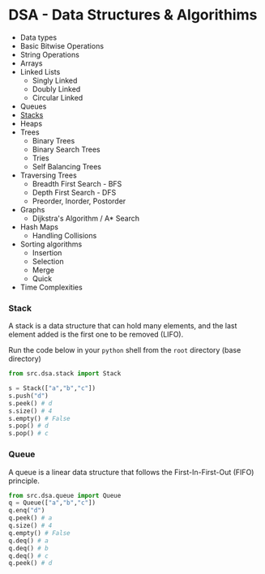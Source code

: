 DSA - Data Structures & Algorithims
===

- Data types
- Basic Bitwise Operations
- String Operations
- Arrays
- Linked Lists
  - Singly Linked
  - Doubly Linked
  - Circular Linked
- Queues
- [Stacks](#stack)
- Heaps
- Trees
  - Binary Trees
  - Binary Search Trees
  - Tries
  - Self Balancing Trees
- Traversing Trees
  - Breadth First Search - BFS
  - Depth First Search - DFS
  - Preorder, Inorder, Postorder
- Graphs
  - Dijkstra's Algorithm / A\* Search
- Hash Maps
  - Handling Collisions
- Sorting algorithms
  - Insertion
  - Selection
  - Merge
  - Quick
- Time Complexities

### Stack

A stack is a data structure that can hold many elements, and the last element added is the 
first one to be removed (LIFO).

Run the code below in your `python` shell from the `root` directory (base directory)

```python
from src.dsa.stack import Stack

s = Stack(["a","b","c"])
s.push("d")
s.peek() # d
s.size() # 4
s.empty() # False
s.pop() # d
s.pop() # c
```

### Queue

A queue is a linear data structure that follows the First-In-First-Out (FIFO) principle.

```python
from src.dsa.queue import Queue
q = Queue(["a","b","c"])
q.enq("d")
q.peek() # a
q.size() # 4
q.empty() # False
q.deq() # a
q.deq() # b
q.deq() # c
q.peek() # d
```